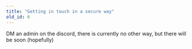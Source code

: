 ```yaml
---
title: "Getting in touch in a secure way"
old_id: 6
---
```

DM an admin on the discord, there is currently no other way, but there will be soon (hopefully)
